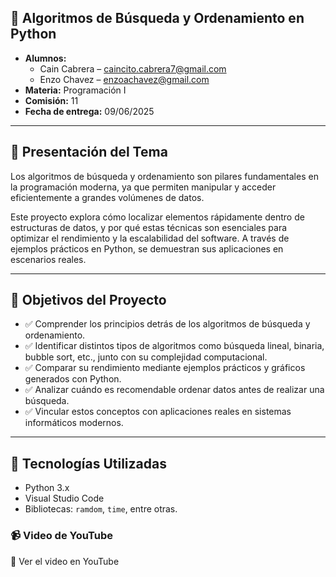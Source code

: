 ## 🧠 Algoritmos de Búsqueda y Ordenamiento en Python
- **Alumnos:**  
  - Cain Cabrera – [caincito.cabrera7@gmail.com](mailto:caincito.cabrera7@gmail.com)  
  - Enzo Chavez – [enzoachavez@gmail.com](mailto:enzoachavez@gmail.com)  
- **Materia:** Programación I  
- **Comisión:** 11  
- **Fecha de entrega:** 09/06/2025  

---

## 📖 Presentación del Tema

Los algoritmos de búsqueda y ordenamiento son pilares fundamentales en la programación moderna, ya que permiten manipular y acceder eficientemente a grandes volúmenes de datos.

Este proyecto explora cómo localizar elementos rápidamente dentro de estructuras de datos, y por qué estas técnicas son esenciales para optimizar el rendimiento y la escalabilidad del software. A través de ejemplos prácticos en Python, se demuestran sus aplicaciones en escenarios reales.

---

## 🎯 Objetivos del Proyecto

- ✅ Comprender los principios detrás de los algoritmos de búsqueda y ordenamiento.  
- ✅ Identificar distintos tipos de algoritmos como búsqueda lineal, binaria, bubble sort, etc., junto con su complejidad computacional.  
- ✅ Comparar su rendimiento mediante ejemplos prácticos y gráficos generados con Python.  
- ✅ Analizar cuándo es recomendable ordenar datos antes de realizar una búsqueda.  
- ✅ Vincular estos conceptos con aplicaciones reales en sistemas informáticos modernos.

---

## 🚀 Tecnologías Utilizadas

- Python 3.x  
- Visual Studio Code  
- Bibliotecas: `ramdom`, `time`, entre otras.

### 📹 Video de YouTube
🔗 Ver el video en YouTube


